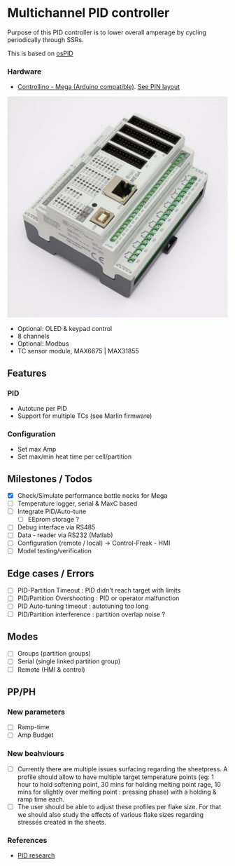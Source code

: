 # Multichannel PID controller

Purpose of this PID controller is to lower overall amperage by cycling periodically through SSRs.

This is based on [osPID](http://ospid.com/blog/download/)

### Hardware

- [Controllino - Mega (Arduino compatible)](https://www.controllino.biz/product/controllino-mega/). [See PIN layout](./vendor/controllino/CONTROLLINO-MEGA-Pinout-1.jpg)

![](./vendor/controllino/mega.jpg)

- Optional: OLED & keypad control
- 8 channels
- Optional: Modbus
- TC sensor module, MAX6675 | MAX31855

## Features

### PID

- Autotune per PID
- Support for multiple TCs (see Marlin firmware)

### Configuration

- Set max Amp
- Set max/min heat time per cell/partition

## Milestones / Todos

- [x] Check/Simulate performance bottle necks for Mega
- [ ] Temperature logger, serial & MaxC based
- [ ] Integrate PID/Auto-tune
  - [ ] EEprom storage ?
- [ ] Debug interface via RS485
- [ ] Data - reader via RS232 (Matlab)
- [ ] Configuration (remote / local) -> Control-Freak - HMI
- [ ] Model testing/verification

## Edge cases / Errors

- [ ] PID-Partition Timeout : PID didn't reach target with limits
- [ ] PID/Partition Overshooting : PID or operator malfunction
- [ ] PID Auto-tuning timeout : autotuning too long
- [ ] PID/Partition interference : partition overlap noise ?

## Modes

- [ ] Groups (partition groups)
- [ ] Serial (single linked partition group)
- [ ] Remote (HMI & control)

## PP/PH

### New parameters

- [ ] Ramp-time
- [ ] Amp Budget

### New beahviours

- [ ] Currently there are multiple issues surfacing regarding the sheetpress. A profile should allow to have multiple target temperature points (eg: 1 hour to hold softening point, 30 mins for holding melting point rage, 10 mins for slightly over melting point : pressing phase) with a holding & ramp time each.
- [ ] The user should be able to adjust these profiles per flake size. For that we should also study the effects of various flake sizes regarding stresses created in the sheets.

### References

- [PID research](https://github.com/plastic-hub/research#pid-control)
